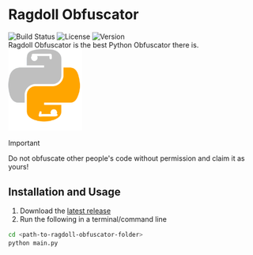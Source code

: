 # Ragdoll Obfuscator
![Build Status](https://img.shields.io/badge/build-passing-brightgreen)
![License](https://img.shields.io/badge/license-MIT-blue)
![Version](https://img.shields.io/badge/version-1.0-blue)<br>
Ragdoll Obfuscator is the best Python Obfuscator there is.
<img src="images/logo.png" alt="Ragdoll Obfuscator" width="150">
> [!IMPORTANT]
> Do not obfuscate other people's code without permission and claim it as yours! 

## Installation and Usage
1. Download the [latest release](https://github.com/ACaracalCat/Python-Ragdoll-Obfuscation/releases)
2. Run the following in a terminal/command line
```bash
cd <path-to-ragdoll-obfuscator-folder>
python main.py
```
